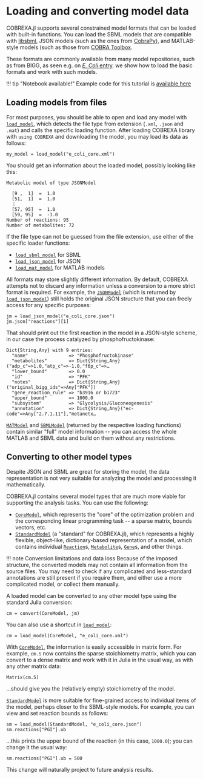
# Loading and converting model data

COBREXA.jl supports several constrained model formats that can be loaded with
built-in functions. You can load the SBML models that are compatible with
[libsbml](http://sbml.org/Software/libSBML), JSON models (such as the ones from
[CobraPy](https://github.com/opencobra/cobrapy)), and MATLAB-style models (such
as those from [COBRA Toolbox](https://github.com/opencobra/cobratoolbox).

These formats are commonly available from many model repositories, such as from
BIGG, as seen e.g. on [*E. Coli*
entry](http://bigg.ucsd.edu/models/e_coli_core).  we show how to load the basic
formats and work with such models.

!!! tip "Notebook available!"
    Example code for this tutorial is [available
    here](../notebooks/1_loading_converting_saving.md)

## Loading models from files

For most purposes, you should be able to open and load any model with
[`load_model`](@ref), which detects the file type from extension (`.xml`,
`.json` and `.mat`) and calls the specific loading function. After loading
COBREXA library with `using COBREXA` and downloading the model, you may load
its data as follows:

```
my_model = load_model("e_coli_core.xml")
```

You should get an information about the loaded model, possibly looking like this:
```
Metabolic model of type JSONModel

  [9 ,  1]  =  1.0
  [51,  1]  =  1.0
  ⋮
  [57, 95]  =  1.0
  [59, 95]  =  -1.0
Number of reactions: 95
Number of metabolites: 72
```

If the file type can not be guessed from the file extension, use either of the
specific loader functions:

- [`load_sbml_model`](@ref) for SBML
- [`load_json_model`](@ref) for JSON
- [`load_mat_model`](@ref) for MATLAB models

All formats may store slightly different information. By default, COBREXA
attempts not to discard any information unless a conversion to a more strict
format is required. For example, the [`JSONModel`](@ref) (which is returned by
[`load_json_model`](@ref)) still holds the original JSON structure that you can
freely access for any specific purposes:

```
jm = load_json_model("e_coli_core.json")
jm.json["reactions"][1]
```

That should print out the first reaction in the model in a JSON-style scheme,
in our case the process catalyzed by phosphofructokinase:

```
Dict{String,Any} with 9 entries:
  "name"               => "Phosphofructokinase"
  "metabolites"        => Dict{String,Any}("adp_c"=>1.0,"atp_c"=>-1.0,"f6p_c"=>…
  "lower_bound"        => 0.0
  "id"                 => "PFK"
  "notes"              => Dict{String,Any}("original_bigg_ids"=>Any["PFK"])
  "gene_reaction_rule" => "b3916 or b1723"
  "upper_bound"        => 1000.0
  "subsystem"          => "Glycolysis/Gluconeogenesis"
  "annotation"         => Dict{String,Any}("ec-code"=>Any["2.7.1.11"],"metanetx…
```

[`MATModel`](@ref) and [`SBMLModel`](@ref) (returned by the respective loading
functions) contain similar "full" model information -- you can access the whole
MATLAB and SBML data and build on them without any restrictions.

## Converting to other model types

Despite JSON and SBML are great for storing the model, the data representation
is not very suitable for analyzing the model and processing it mathematically.

COBREXA.jl contains several model types that are much more viable for
supporting the analysis tasks. You can use the following:

- [`CoreModel`](@ref), which represents the "core" of the optimization problem
  and the corresponding linear programming task -- a sparse matrix, bounds
  vectors, etc.
- [`StandardModel`](@ref) (a "standard" for COBREXA.jl), which represents a
  highly flexible, object-like, dictionary-based representation of a model,
  which contains individual [`Reaction`](@ref)s, [`Metabolite`](@ref)s,
  [`Gene`](@ref)s, and other things.

!!! note Conversion limitations and data loss
    Because of the imposed structure, the converted models may not contain all
    information from the source files. You may need to check if any complicated
    and less-standard annotations are still present if you require them, and
    either use a more complicated model, or collect them manually.

A loaded model can be converted to any other model type using the standard
Julia conversion:

```
cm = convert(CoreModel, jm)
```

You can also use a shortcut in [`load_model`](@ref):

```
cm = load_model(CoreModel, "e_coli_core.xml")
```

With [`CoreModel`](@ref), the information is easily accessible in matrix form.
For example, `cm.S` now contains the sparse stoichiometry matrix, which you can
convert to a dense matrix and work with it in Julia in the usual way, as with
any other matrix data:

```
Matrix(cm.S)
```
...should give you the (relatively empty) stoichiometry of the model.

[`StandardModel`](@ref) is more suitable for fine-grained access to individual
items of the model, perhaps closer to the SBML-style models. For example, you
can view and set reaction bounds as follows:

```
sm = load_model(StandardModel, "e_coli_core.json")
sm.reactions["PGI"].ub
```
...this prints the upper bound of the reaction (in this case, `1000.0`); you
can change it the usual way:
```
sm.reactions["PGI"].ub = 500
```

This change will naturally project to future analysis results.
